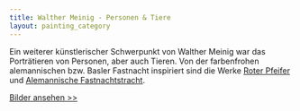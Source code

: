 ```yaml
---
title: Walther Meinig - Personen & Tiere
layout: painting_category
---
```


Ein weiterer künstlerischer Schwerpunkt von Walther Meinig war das Porträtieren von Personen, aber auch Tieren. Von der farbenfrohen alemannischen bzw. Basler Fastnacht inspiriert sind die Werke [Roter Pfeifer](paintings_persons_animals_03d.html) und [Alemannische Fastnachtstracht](paintings_persons_animals_03e.html).

[Bilder ansehen >>](paintings_persons_animals_01.html)